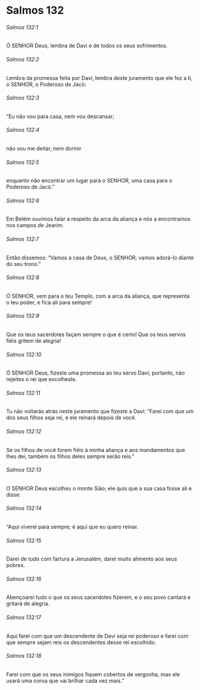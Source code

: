 # Salmos 132

###### Salmos 132:1

Ó SENHOR Deus, lembra de Davi e de todos os seus sofrimentos.

###### Salmos 132:2

Lembra da promessa feita por Davi, lembra deste juramento que ele fez a ti, o SENHOR, o Poderoso de Jacó:

###### Salmos 132:3

“Eu não vou para casa, nem vou descansar;

###### Salmos 132:4

não vou me deitar, nem dormir

###### Salmos 132:5

enquanto não encontrar um lugar para o SENHOR, uma casa para o Poderoso de Jacó.”

###### Salmos 132:6

Em Belém ouvimos falar a respeito da arca da aliança e nós a encontramos nos campos de Jearim.

###### Salmos 132:7

Então dissemos: “Vamos à casa de Deus, o SENHOR; vamos adorá-lo diante do seu trono.”

###### Salmos 132:8

Ó SENHOR, vem para o teu Templo, com a arca da aliança, que representa o teu poder, e fica ali para sempre!

###### Salmos 132:9

Que os teus sacerdotes façam sempre o que é certo! Que os teus servos fiéis gritem de alegria!

###### Salmos 132:10

Ó SENHOR Deus, fizeste uma promessa ao teu servo Davi; portanto, não rejeites o rei que escolheste.

###### Salmos 132:11

Tu não voltarás atrás neste juramento que fizeste a Davi: “Farei com que um dos seus filhos seja rei, e ele reinará depois de você.

###### Salmos 132:12

Se os filhos de você forem fiéis à minha aliança e aos mandamentos que lhes dei, também os filhos deles sempre serão reis.”

###### Salmos 132:13

O SENHOR Deus escolheu o monte Sião; ele quis que a sua casa fosse ali e disse:

###### Salmos 132:14

“Aqui viverei para sempre; é aqui que eu quero reinar.

###### Salmos 132:15

Darei de tudo com fartura a Jerusalém, darei muito alimento aos seus pobres.

###### Salmos 132:16

Abençoarei tudo o que os seus sacerdotes fizerem, e o seu povo cantará e gritará de alegria.

###### Salmos 132:17

Aqui farei com que um descendente de Davi seja rei poderoso e farei com que sempre sejam reis os descendentes desse rei escolhido.

###### Salmos 132:18

Farei com que os seus inimigos fiquem cobertos de vergonha, mas ele usará uma coroa que vai brilhar cada vez mais.”

